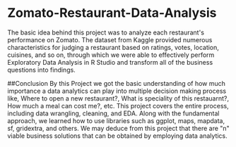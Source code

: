 # Zomato-Restaurant-Data-Analysis
The basic idea behind this project was to analyze each restaurant's performance on Zomato. The dataset from Kaggle provided numerous characteristics for judging a restaurant based on ratings, votes, location, cuisines, and so on, through which we were able to effectively perform Exploratory Data Analysis in R Studio and transform all of the business questions into findings.

##Conclusion
By this Project we got the basic understanding of how much importance a data analytics can play into multiple decision making process like, Where to open a new restaurant?, What is speciality of this restauarnt?, How much a meal can cost me?, etc.
This project covers the entire process, including data wrangling, cleaning, and EDA.
Along with the fundamental approach, we learned how to use libraries such as ggplot, maps, mapdata, sf, gridextra, and others.
We may deduce from this project that there are "n" viable business solutions that can be obtained by employing data analytics.
